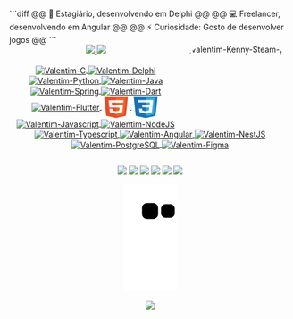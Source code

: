 <div align="left">
  ```diff
    @@  🔭 Estagiário, desenvolvendo em Delphi  @@
    @@  💻 Freelancer, desenvolvendo em Angular  @@
    @@  ⚡ Curiosidade: Gosto de desenvolver jogos  @@
  ```
</div>

<img align="right" alt="Valentim-Kenny-Steam-pic" height="150" style="border-radius:50px;" src="https://cdn.discordapp.com/attachments/606238064645505026/966788502056480828/KennySteam.gif">

<div align="center">
  <a href="https://github.com/Valentim-Gab">
  <img height="180em" src="https://github-readme-stats.vercel.app/api?username=Valentim-Gab&show_icons=true&theme=midnight-purple&include_all_commits=true&count_private=true"/>
  <img height="180em" src="https://github-readme-stats.vercel.app/api/top-langs/?username=Valentim-Gab&layout=compact&langs_count=7&theme=midnight-purple"/>
</div>
          
<div style="display: inline_block" align="center"><br>
  <img align="center" alt="Valentim-C" height="40" width="50" src="https://cdn.jsdelivr.net/gh/devicons/devicon/icons/c/c-original.svg">
  <img align="center" alt="Valentim-Delphi" height="40" width="40" src="https://dtffvb2501i0o.cloudfront.net/images/logos/delphi-logo-1024.png">
  <img align="center" alt="Valentim-Python" height="45" width="45" src="https://cdn.jsdelivr.net/gh/devicons/devicon/icons/python/python-original.svg">
  <img align="center" alt="Valentim-Java" height="45" width="50" src="https://cdn.jsdelivr.net/gh/devicons/devicon/icons/java/java-original.svg">
  <img align="center" alt="Valentim-Spring" height="40" width="50" src="https://cdn.jsdelivr.net/gh/devicons/devicon/icons/spring/spring-original.svg">
  <img align="center" alt="Valentim-Dart" height="40" width="40" src="https://cdn.jsdelivr.net/gh/devicons/devicon/icons/dart/dart-original.svg">
  <img align="center" alt="Valentim-Flutter" height="40" width="40" src="https://cdn.jsdelivr.net/gh/devicons/devicon/icons/flutter/flutter-original.svg">
  <img align="center" alt="Valentim-HTML" height="40" width="50" src="https://raw.githubusercontent.com/devicons/devicon/master/icons/html5/html5-original.svg">
  <img align="center" alt="Valentim-CSS" height="40" width="50" src="https://raw.githubusercontent.com/devicons/devicon/master/icons/css3/css3-original.svg">
  <img align="center" alt="Valentim-Javascript" height="40" width="50" src="https://cdn.jsdelivr.net/gh/devicons/devicon/icons/javascript/javascript-original.svg">
  <img align="center" alt="Valentim-NodeJS" height="40" width="50" src="https://cdn.jsdelivr.net/gh/devicons/devicon/icons/nodejs/nodejs-plain.svg">
  <img align="center" alt="Valentim-Typescript" height="40" width="50" src="https://cdn.jsdelivr.net/gh/devicons/devicon/icons/typescript/typescript-original.svg">
  <img align="center" alt="Valentim-Angular" height="40" width="50" src="https://cdn.jsdelivr.net/gh/devicons/devicon/icons/angularjs/angularjs-original.svg">
  <img align="center" alt="Valentim-NestJS" height="40" width="50" src="https://cdn.jsdelivr.net/gh/devicons/devicon/icons/nestjs/nestjs-plain.svg">
  <img align="center" alt="Valentim-PostgreSQL" height="40" width="50" src="https://cdn.jsdelivr.net/gh/devicons/devicon/icons/postgresql/postgresql-original.svg">
  <img align="center" alt="Valentim-Figma" height="40" width="50" src="https://cdn.jsdelivr.net/gh/devicons/devicon/icons/figma/figma-original.svg">
</div>

  ##
  
<div align="center">
  <a href="https://bit.ly/3uDxit5" target="_blank"><img src="https://img.shields.io/badge/YouTube-FF0000?style=for-the-badge&logo=youtube&logoColor=white" target="_blank"></a>
  <a href="https://www.instagram.com/valentim_gab/" target="_blank"><img src="https://img.shields.io/badge/-Instagram-%23E4405F?style=for-the-badge&logo=instagram&logoColor=white" target="_blank"></a>
 	<a href="https://www.twitch.tv/kenny_steam_massauro" target="_blank"><img src="https://img.shields.io/badge/Twitch-9146FF?style=for-the-badge&logo=twitch&logoColor=white" target="_blank"></a>
 <a href="https://discord.gg/Kcxn7mb" target="_blank"><img src="https://img.shields.io/badge/Discord-7289DA?style=for-the-badge&logo=discord&logoColor=white" target="_blank"></a> 
  <a href = "mailto:gabrielvalentimxavier@gmail.com"><img src="https://img.shields.io/badge/-Gmail-%23333?style=for-the-badge&logo=gmail&logoColor=white" target="_blank"></a>
  <a href="https://www.linkedin.com/in/gabriel-valentim-xavier-de-arruda" target="_blank"><img src="https://img.shields.io/badge/-LinkedIn-%230077B5?style=for-the-badge&logo=linkedin&logoColor=white" target="_blank"></a>  
  
  ![Snake animation](https://github.com/Valentim-Gab/Valentim-Gab/blob/output/github-contribution-grid-snake.svg)
</div>

<div align="center">
  <img src="https://profile-counter.glitch.me/Valentim-Gab/count.svg?"  />
</div>
